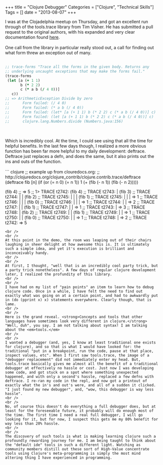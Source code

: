 +++
title = "Clojure Debugger"
Categories = ["Clojure", "Technical Skills"]
Tags = []
date = "2013-08-07"
+++

I was at the Clojadelphia meetup on Thursday, and got an excellent run through of the tools.trace library from Tim Visher. He has submitted a pull request to the original authors, with his expanded and very clear documentation found <a title="here" href="https://github.com/timvisher/what-does-tools-trace-do/blob/master/src/what_does_tools_trace_do/core.clj">here</a>.
<br />
<br />
One call from the library in particular really stood out, a call for finding out what form threw an exception out of many.
<br />
<br />
``` clojure
;; trace-forms "Trace all the forms in the given body. Returns any
;; underlying uncaught exceptions that may make the forms fail."
(trace-forms
 (let [a (+ 1 1)
       b (* 2 2)
       c (* a b (/ 4 0))]
   c))
;; => ArithmeticException Divide by zero
;;      Form failed: (/ 4 0)
;;      Form failed: (* a b (/ 4 0))
;;      Form failed: (let* [a (+ 1 1) b (* 2 2) c (* a b (/ 4 0))] c)
;;      Form failed: (let [a (+ 1 1) b (* 2 2) c (* a b (/ 4 0))] c)
;;      clojure.lang.Numbers.divide (Numbers.java:156)
```
<br />
<br />
Which is incredibly cool. At the time, I could see using that all the time for helpful benefits. In the last few days though, I realized a more obvious function has been far more helpful to my daily development: deftrace. Deftrace just replaces a defn, and does the same, but it also prints out the ins and outs of the function.
<br />
<br />
``` clojure
;; example up from clouredocs.org:
  ;; http://clojuredocs.org/clojure_contrib/clojure.contrib.trace/deftrace
  (deftrace fib [n]
    (if (or (= n 0) (= n 1))
      1
      (+ (fib (- n 1)) (fib (- n 2)))))
 
  (fib 4)
  ;; => 5
  ;; 1> TRACE t2742: (fib 4)
  ;;    TRACE t2743: | (fib 3)
  ;;    TRACE t2744: | | (fib 2)
  ;;    TRACE t2745: | | | (fib 1)
  ;;    TRACE t2745: | | | => 1
  ;;    TRACE t2746: | | | (fib 0)
  ;;    TRACE t2746: | | | => 1
  ;;    TRACE t2744: | | => 2
  ;;    TRACE t2747: | | (fib 1)
  ;;    TRACE t2747: | | => 1
  ;;    TRACE t2743: | => 3
  ;;    TRACE t2748: | (fib 2)
  ;;    TRACE t2749: | | (fib 1)
  ;;    TRACE t2749: | | => 1
  ;;    TRACE t2750: | | (fib 0)
  ;;    TRACE t2750: | | => 1
  ;;    TRACE t2748: | => 2
  ;;    TRACE t2742: => 5
```
<br />
<br />
At this point in the demo, the room was leaping out of their chairs laughing in sheer delight at how awesome this is. It is ultimately such a simple idea, and yet it's execution is brilliant and inconceivably handy.
<br />
<br />
At first, I thought, "well that is an incredibly cool party trick, but a party trick nonetheless". A few days of regular clojure development later, I realized the profundity of this library.
<br />
<br />
I have had on my list of "pain points" an item to learn how to debug clojure code. Once in a while, I have felt the need to find out exactly what was going on at a certain point, and had to awkwardly put in (do (pprint x) x) statements everywhere. Clearly though, that is lame.
<br />
<br />
Here is the grand reveal. <strong>Concepts and tools that other languages have sometimes look very different in clojure.</strong> "Well, duh", you say. I am not talking about syntax! I am talking about the <em>tools.</em>
<br />
<br />
I wanted a debugger (and, yes, I know at least traditional one exists for clojure), and so that is what I would have looked for: the traditional "put in a breakpoint, run the code, pause at that place, inspect values, etc". When I first saw tools.trace, the image of a "debugger replacement" did not immediately enter my head. But, tools.trace basically gives me almost all the benefit of a traditional debugger at effectively no hassle or cost. Just now I was developing some code, and got stuck on a spot where something unexpected happened, and with only a second's hassle, replaced a few defns with deftrace. I re-ran my code in the repl, and now got a printout of exactly what the in's and out's were, and all of a sudden it clicked. "I just found my new debugger", and, "wow, this debugger is way less hassle".
<br />
<br />
No, of course this doesn't do everything a full debugger does, but at least for the foreseeable future, it probably will do enough most of the time. The first time I need a real full debugger, I will go looking for it, but for now, I suspect this gets me my 80% benefit for way less than 20% hassle.
<br />
<br />
The discovery of such tools is what is making learning clojure such a profoundly rewarding journey for me. I am being taught to think about the "default ide" tools in such a different light. Watching as community members distill out these sort of High-Value concentrate tools using Clojure's meta-programming is simply the most mind altering thing I have experienced in programming.
